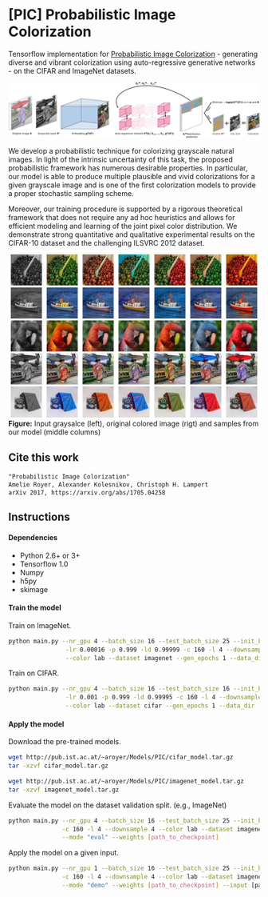# [PIC] Probabilistic Image Colorization
Tensorflow implementation for [Probabilistic Image Colorization](https://arxiv.org/abs/1705.04258) - generating diverse and vibrant colorization using auto-regressive generative networks - on the CIFAR and ImageNet datasets.


![model](examples/model.png)

We develop a probabilistic technique for colorizing grayscale natural images. In light of the intrinsic uncertainty of this task, the proposed probabilistic framework has numerous desirable properties. In particular, our model is able to produce multiple plausible and vivid colorizations for a given grayscale image and is one of the first colorization models to provide a proper stochastic sampling scheme. 

Moreover, our training procedure is supported by a rigorous theoretical framework that does not require any ad hoc heuristics and allows for efficient modeling and learning of the joint pixel color distribution. We demonstrate strong quantitative and qualitative experimental results on the CIFAR-10 dataset and the challenging ILSVRC 2012 dataset.


![sample1](examples/1.jpg)
![sample1](examples/11.jpg)
![sample1](examples/12.jpg)
![sample1](examples/3.jpg)
![sample1](examples/5.jpg)
**Figure:** Input graysalce (left), original colored image (rigt) and samples from our model (middle columns)

## Cite this work
```
"Probabilistic Image Colorization"
Amelie Royer, Alexander Kolesnikov, Christoph H. Lampert
arXiv 2017, https://arxiv.org/abs/1705.04258
```

## Instructions

#### Dependencies
  * Python 2.6+ or 3+
  * Tensorflow 1.0
  * Numpy
  * h5py
  * skimage
  
#### Train the model

Train on ImageNet.
```bash
python main.py --nr_gpu 4 --batch_size 16 --test_batch_size 25 --init_batch_size 100  \
                -lr 0.00016 -p 0.999 -ld 0.99999 -c 160 -l 4 --downsample 4            \
                --color lab --dataset imagenet --gen_epochs 1 --data_dir [data_dir]
```

Train on CIFAR.
```bash
python main.py --nr_gpu 4 --batch_size 16 --test_batch_size 16 --init_batch_size 100  \
                -lr 0.001 -p 0.999 -ld 0.99995 -c 160 -l 4 --downsample 2              \
                --color lab --dataset cifar --gen_epochs 1 --data_dir [data_dir]
```


#### Apply the model

Download the pre-trained models.
```bash
wget http://pub.ist.ac.at/~aroyer/Models/PIC/cifar_model.tar.gz
tar -xzvf cifar_model.tar.gz
```


```bash
wget http://pub.ist.ac.at/~aroyer/Models/PIC/imagenet_model.tar.gz
tar -xzvf imagenet_model.tar.gz
```

Evaluate the model on the dataset validation split.
(e.g., ImageNet)
```bash
python main.py --nr_gpu 4 --batch_size 16 --test_batch_size 25 --init_batch_size 100  \
               -c 160 -l 4 --downsample 4 --color lab --dataset imagenet --data_dir [data_dir] \
               --mode "eval" --weights [path_to_checkpoint]
```

Apply the model on a given input.
```bash
python main.py --nr_gpu 1 --batch_size 16 --test_batch_size 25 --init_batch_size 100  \
               -c 160 -l 4 --downsample 4 --color lab --dataset imagenet \
               --mode "demo" --weights [path_to_checkpoint] --input [path to grayscale image]
```

